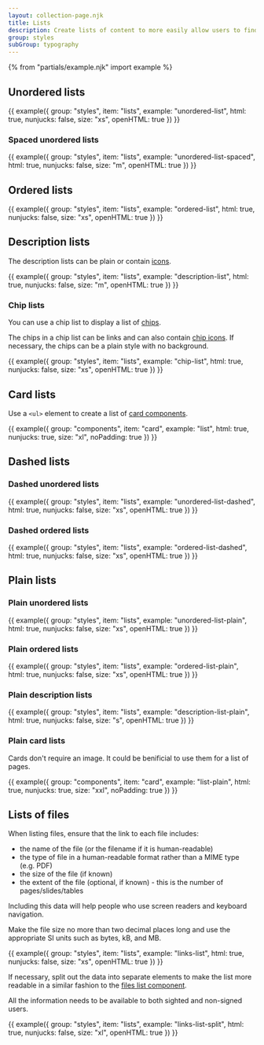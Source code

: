 ```yaml
---
layout: collection-page.njk
title: Lists
description: Create lists of content to more easily allow users to find what they need.
group: styles
subGroup: typography
---
```


{% from "partials/example.njk" import example %}

## Unordered lists

{{ example({ group: "styles", item: "lists", example: "unordered-list", html: true, nunjucks: false, size: "xs", openHTML: true }) }}

### Spaced unordered lists

{{ example({ group: "styles", item: "lists", example: "unordered-list-spaced", html: true, nunjucks: false, size: "m", openHTML: true }) }}

## Ordered lists

{{ example({ group: "styles", item: "lists", example: "ordered-list", html: true, nunjucks: false, size: "xs", openHTML: true }) }}

## Description lists

The description lists can be plain or contain [icons](../icons/#displaying-information-with-icons).

{{ example({ group: "styles", item: "lists", example: "description-list", html: true, nunjucks: false, size: "m", openHTML: true }) }}

### Chip lists

You can use a chip list to display a list of [chips](../typography/#chips).

The chips in a chip list can be links and can also contain [chip icons](../icons/#chip-lists-with-icons). If necessary, the chips can be a plain style with no background.

{{ example({ group: "styles", item: "lists", example: "chip-list", html: true, nunjucks: false, size: "xs", openHTML: true }) }}

## Card lists

Use a `<ul>` element to create a list of [card components](../../components/card/).

{{ example({ group: "components", item: "card", example: "list", html: true, nunjucks: true, size: "xl", noPadding: true }) }}

## Dashed lists

### Dashed unordered lists

{{ example({ group: "styles", item: "lists", example: "unordered-list-dashed", html: true, nunjucks: false, size: "xs", openHTML: true }) }}

### Dashed ordered lists

{{ example({ group: "styles", item: "lists", example: "ordered-list-dashed", html: true, nunjucks: false, size: "xs", openHTML: true }) }}

## Plain lists

### Plain unordered lists

{{ example({ group: "styles", item: "lists", example: "unordered-list-plain", html: true, nunjucks: false, size: "xs", openHTML: true }) }}

### Plain ordered lists

{{ example({ group: "styles", item: "lists", example: "ordered-list-plain", html: true, nunjucks: false, size: "xs", openHTML: true }) }}

### Plain description lists

{{ example({ group: "styles", item: "lists", example: "description-list-plain", html: true, nunjucks: false, size: "s", openHTML: true }) }}

### Plain card lists

Cards don't require an image. It could be benificial to use them for a list of pages.

{{ example({ group: "components", item: "card", example: "list-plain", html: true, nunjucks: true, size: "xxl", noPadding: true }) }}

## Lists of files

When listing files, ensure that the link to each file includes:

- the name of the file (or the filename if it is human-readable)
- the type of file in a human-readable format rather than a MIME type (e.g. PDF)
- the size of the file (if known)
- the extent of the file (optional, if known) - this is the number of pages/slides/tables

Including this data will help people who use screen readers and keyboard navigation.

Make the file size no more than two decimal places long and use the appropriate SI units such as bytes, kB, and MB.

{{ example({ group: "styles", item: "lists", example: "links-list", html: true, nunjucks: false, size: "xs", openHTML: true }) }}

If necessary, split out the data into separate elements to make the list more readable in a similar fashion to the [files list component](../../components/files-list/).

All the information needs to be available to both sighted and non-signed users.

{{ example({ group: "styles", item: "lists", example: "links-list-split", html: true, nunjucks: false, size: "xl", openHTML: true }) }}
